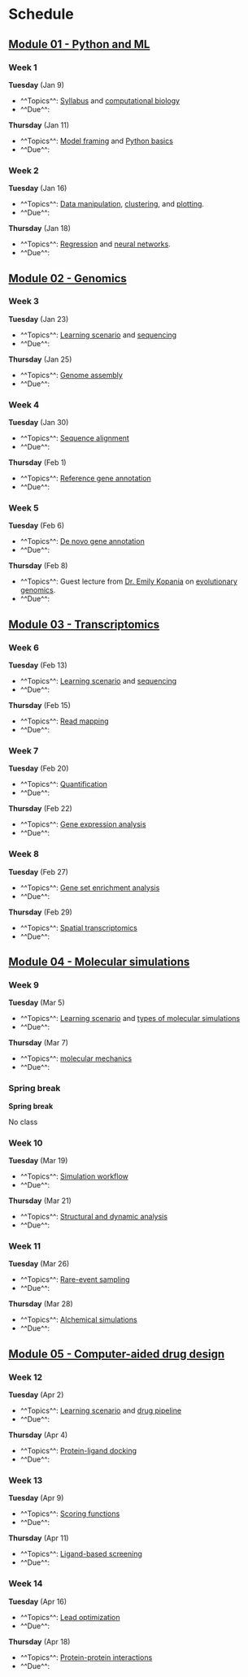 # Schedule

## [Module 01 - Python and ML][module 01]

### Week 1

**Tuesday** (Jan 9)

-   ^^Topics^^: [Syllabus](/syllabus) and [computational biology](/modules/modeling/comp-bio)
-   ^^Due^^:

**Thursday** (Jan 11)

-   ^^Topics^^: [Model framing](/modules/modeling/model-framing) and [Python basics](/modules/modeling/python-basics)
-   ^^Due^^:

### Week 2

**Tuesday** (Jan 16)

-   ^^Topics^^: [Data manipulation](/modules/modeling/data-manipulation), [clustering](/modules/modeling/clustering), and [plotting](/modules/modeling/plotting).
-   ^^Due^^:

**Thursday** (Jan 18)

-   ^^Topics^^: [Regression](/modules/modeling/regression) and [neural networks](/modules/modeling/neural-networks).
-   ^^Due^^:

## [Module 02 - Genomics][module 02]

### Week 3

**Tuesday** (Jan 23)

-   ^^Topics^^: [Learning scenario](/modules/genomics/learning-scenario) and [sequencing](/modules/genomics/sequencing)
-   ^^Due^^:

**Thursday** (Jan 25)

-   ^^Topics^^: [Genome assembly](/modules/genomics/genome-assembly)
-   ^^Due^^:

### Week 4

**Tuesday** (Jan 30)

-   ^^Topics^^: [Sequence alignment](/modules/genomics/sequence-alignment)
-   ^^Due^^:

**Thursday** (Feb 1)

-   ^^Topics^^: [Reference gene annotation](/modules/genomics/ref-gene-annotation)
-   ^^Due^^:

### Week 5

**Tuesday** (Feb 6)

-   ^^Topics^^: [De novo gene annotation](/modules/genomics/de-novo-gene-annotation)
-   ^^Due^^:

**Thursday** (Feb 8)

-   ^^Topics^^: Guest lecture from [Dr. Emily Kopania](https://ekopania.github.io/) on [evolutionary genomics](/modules/genomics/evolutionary-genomics).
-   ^^Due^^:

## [Module 03 - Transcriptomics][module 03]

### Week 6

**Tuesday** (Feb 13)

-   ^^Topics^^: [Learning scenario](/modules/transcriptomics/learning-scenario) and [sequencing](/modules/transcriptomics/sequencing)
-   ^^Due^^:

**Thursday** (Feb 15)

-   ^^Topics^^: [Read mapping](/modules/transcriptomics/read-mapping)
-   ^^Due^^:

### Week 7

**Tuesday** (Feb 20)

-   ^^Topics^^: [Quantification](/modules/transcriptomics/quantification)
-   ^^Due^^:

**Thursday** (Feb 22)

-   ^^Topics^^: [Gene expression analysis](/modules/transcriptomics/gene-expression-analysis)
-   ^^Due^^:

### Week 8

**Tuesday** (Feb 27)

-   ^^Topics^^: [Gene set enrichment analysis](/modules/transcriptomics/gene-set-enrichment)
-   ^^Due^^:

**Thursday** (Feb 29)

-   ^^Topics^^: [Spatial transcriptomics](/modules/transcriptomics/spatial)
-   ^^Due^^:

## [Module 04 - Molecular simulations][module 04]

### Week 9

**Tuesday** (Mar 5)

-   ^^Topics^^: [Learning scenario](/modules/simulations/learning-scenario) and [types of molecular simulations](/modules/simulations/molecular-simulations)
-   ^^Due^^:

**Thursday** (Mar 7)

-   ^^Topics^^: [molecular mechanics](/modules/simulations/molecular-mechanics)
-   ^^Due^^:

### Spring break

**Spring break**

No class

### Week 10

**Tuesday** (Mar 19)

-   ^^Topics^^: [Simulation workflow](/modules/simulations/simulation-workflow)
-   ^^Due^^:

**Thursday** (Mar 21)

-   ^^Topics^^: [Structural and dynamic analysis](/modules/simulations/structural-dynamic-analysis)
-   ^^Due^^:

### Week 11

**Tuesday** (Mar 26)

-   ^^Topics^^: [Rare-event sampling](/modules/simulations/rare-event-sampling)
-   ^^Due^^:

**Thursday** (Mar 28)

-   ^^Topics^^: [Alchemical simulations](/modules/simulations/alchemical-simulations)
-   ^^Due^^:

## [Module 05 - Computer-aided drug design][module 05]

### Week 12

**Tuesday** (Apr 2)

-   ^^Topics^^: [Learning scenario](/modules/cadd/learning-scenario) and [drug pipeline](/modules/cadd/drug-discovery-pipeline)
-   ^^Due^^:

**Thursday** (Apr 4)

-   ^^Topics^^: [Protein-ligand docking](/modules/cadd/docking)
-   ^^Due^^:

### Week 13

**Tuesday** (Apr 9)

-   ^^Topics^^: [Scoring functions](/modules/cadd/scoring-functions)
-   ^^Due^^:

**Thursday** (Apr 11)

-   ^^Topics^^: [Ligand-based screening](/modules/cadd/ligand-based-screening)
-   ^^Due^^:

### Week 14

**Tuesday** (Apr 16)

-   ^^Topics^^: [Lead optimization](/modules/cadd/lead-optimization)
-   ^^Due^^:

**Thursday** (Apr 18)

-   ^^Topics^^: [Protein-protein interactions](/modules/cadd/protein-protein-interactions)
-   ^^Due^^:

<!-- LINKS -->

[module 01]: /modules/python-ml
[module 02]: /modules/genomics
[module 03]: /modules/transcriptomics
[module 04]: /modules/simulations
[module 05]: /modules/cadd
